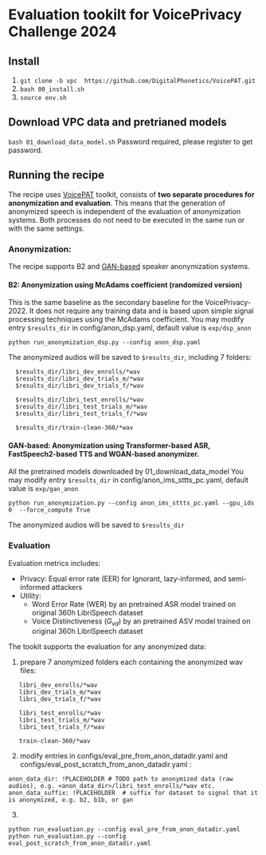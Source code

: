 # Evaluation tookilt for VoicePrivacy Challenge 2024

## Install

1. `git clone -b vpc  https://github.com/DigitalPhonetics/VoicePAT.git`
2. `bash 00_install.sh`
3. `source env.sh`

## Download VPC data and pretrianed models

`bash 01_download_data_model.sh` Password required, please register to get password.

## Running the recipe
The recipe uses [VoicePAT](https://github.com/DigitalPhonetics/VoicePAT) toolkit, consists of **two separate procedures for anonymization and evaluation**. This means that the generation of anonymized speech is independent of the evaluation of anonymization systems. Both processes do not need to be executed in the same run or with the same settings. 

### Anonymization: 
The recipe supports B2 and [GAN-based](https://ieeexplore.ieee.org/stamp/stamp.jsp?arnumber=10096607) speaker anonymization systems.
#### B2: Anonymization using McAdams coefficient (randomized version)
This is the same baseline as the secondary baseline for the VoicePrivacy-2022. It does not require any training data and is based upon simple signal processing techniques using the McAdams coefficient.
You may modify entry `$results_dir` in config/anon_dsp.yaml, default value is `exp/dsp_anon`
```
python run_anonymization_dsp.py --config anon_dsp.yaml
```
The anonymized audios will be saved to `$results_dir`, including 7 folders:

```
  $results_dir/libri_dev_enrolls/*wav
  $results_dir/libri_dev_trials_m/*wav
  $results_dir/libri_dev_trials_f/*wav

  $results_dir/libri_test_enrolls/*wav
  $results_dir/libri_test_trials_m/*wav
  $results_dir/libri_test_trials_f/*wav

  $results_dir/train-clean-360/*wav
```

#### GAN-based: Anonymization using Transformer-based ASR, FastSpeech2-based TTS and WGAN-based anonymizer.
All the pretrained models downloaded by 01_download_data_model
You may modify entry `$results_dir` in config/anon_ims_sttts_pc.yaml, default value is `exp/gan_anon`
```
python run_anonymization.py --config anon_ims_sttts_pc.yaml --gpu_ids 0  --force_compute True
```
The anonymized audios will be saved to `$results_dir`


### Evaluation
Evaluation metrics includes:
- Privacy: Equal error rate (EER) for Ignorant, lazy-informed, and semi-informed attackers
- Utility:
  - Word Error Rate (WER) by an pretrained ASR model trained on original 360h LibriSpeech dataset
  - Voice Distinctiveness ($G_{vd}$) by an pretrained ASV model trained on original 360h LibriSpeech dataset

The tookit supports the evaluation for any anonymized data:
1. prepare 7 anonymized folders each containing the anonymized wav files:
```
   libri_dev_enrolls/*wav
   libri_dev_trials_m/*wav
   libri_dev_trials_f/*wav

   libri_test_enrolls/*wav
   libri_test_trials_m/*wav
   libri_test_trials_f/*wav

   train-clean-360/*wav
```
2. modify entries in configs/eval_pre_from_anon_datadir.yaml and configs/eval_post_scratch_from_anon_datadir.yaml :
```
anon_data_dir: !PLACEHOLDER # TODO path to anonymized data (raw audios), e.g. <anon_data_dir>/libri_test_enrolls/*wav etc.
anon_data_suffix: !PLACEHOLDER  # suffix for dataset to signal that it is anonymized, e.g. b2, b1b, or gan
```
3.
  ```
  python run_evaluation.py --config eval_pre_from_anon_datadir.yaml
  python run_evaluation.py --config eval_post_scratch_from_anon_datadir.yaml
  ```









